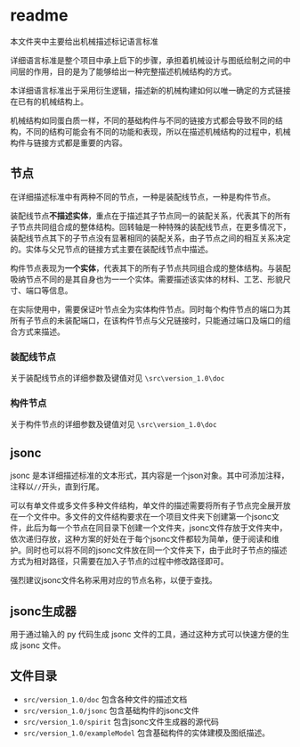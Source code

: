 # readme

本文件夹中主要给出机械描述标记语言标准

详细语言标准是整个项目中承上启下的步骤，承担着机械设计与图纸绘制之间的中间层的作用，目的是为了能够给出一种完整描述机械结构的方式。

本详细语言标准出于采用衍生逻辑，描述新的机械构建如何以唯一确定的方式链接在已有的机械结构上。

机械结构如同蛋白质一样，不同的基础构件与不同的链接方式都会导致不同的结构，不同的结构可能会有不同的功能和表现，所以在描述机械结构的过程中，机械构件与链接方式都是重要的内容。

## 节点

在详细描述标准中有两种不同的节点，一种是装配线节点，一种是构件节点。

装配线节点**不描述实体**，重点在于描述其子节点同一的装配关系，代表其下的所有子节点共同组合成的整体结构。回转轴是一种特殊的装配线节点，在更多情况下，装配线节点其下的子节点没有显著相同的装配关系，由子节点之间的相互关系决定的。实体与父兄节点的链接方式主要在装配线节点中描述。

构件节点表现为**一个实体**，代表其下的所有子节点共同组合成的整体结构。与装配吸纳节点不同的是其自身也为一一个实体。需要描述该实体的材料、工艺、形貌尺寸、端口等信息。

在实际使用中，需要保证叶节点全为实体构件节点。同时每个构件节点的端口为其所有子节点的未装配端口，在该构件节点与父兄链接时，只能通过端口及端口的组合方式来描述。

### 装配线节点

关于装配线节点的详细参数及键值对见 `\src\version_1.0\doc`

### 构件节点

关于构件节点的详细参数及键值对见 `\src\version_1.0\doc`

## jsonc

jsonc 是本详细描述标准的文本形式，其内容是一个json对象。其中可添加注释，注释以`//`开头，直到行尾。

可以有单文件或多文件多种文件结构，单文件的描述需要将所有子节点完全展开放在一个文件中。多文件的文件结构要求在一个项目文件夹下创建第一个jsonc文件，此后为每一个节点在同目录下创建一个文件夹，jsonc文件存放于文件夹中，依次递归存放，这种方案的好处在于每个jsonc文件都较为简单，便于阅读和维护。同时也可以将不同的jsonc文件放在同一个文件夹下，由于此时子节点的描述方式为相对路径，只需要在加入子节点的过程中修改路径即可。

强烈建议jsonc文件名称采用对应的节点名称，以便于查找。

## jsonc生成器

用于通过输入的 py 代码生成 jsonc 文件的工具，通过这种方式可以快速方便的生成 jsonc 文件。

## 文件目录

* `src/version_1.0/doc` 包含各种文件的描述文档
* `src/version_1.0/jsonc` 包含基础构件的jsonc文件
* `src/version_1.0/spirit` 包含jsonc文件生成器的源代码
* `src/version_1.0/exampleModel` 包含基础构件的实体建模及图纸描述。
